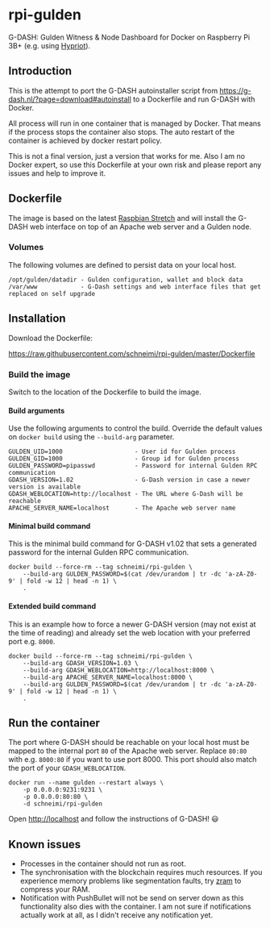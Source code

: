 # rpi-gulden

G-DASH: Gulden Witness & Node Dashboard for Docker on Raspberry Pi 3B+ (e.g. using [Hypriot](https://blog.hypriot.com/)).

## Introduction

This is the attempt to port the G-DASH autoinstaller script from <https://g-dash.nl/?page=download#autoinstall> to a Dockerfile and run G-DASH with Docker.

All process will run in one container that is managed by Docker. That means if the process stops the container also stops. The auto restart of the container is achieved by docker restart policy.

This is not a final version, just a version that works for me. Also I am no Docker expert, so use this Dockerfile at your own risk and please report any issues and help to improve it.

## Dockerfile

The image is based on the latest [Raspbian Stretch](https://www.raspberrypi.org/downloads/raspbian/) and will install the G-DASH web interface on top of an Apache web server and a Gulden node.

### Volumes

The following volumes are defined to persist data on your local host.

```
/opt/gulden/datadir - Gulden configuration, wallet and block data
/var/www            - G-Dash settings and web interface files that get replaced on self upgrade

```

## Installation

Download the Dockerfile:

<https://raw.githubusercontent.com/schneimi/rpi-gulden/master/Dockerfile>

### Build the image

Switch to the location of the Dockerfile to build the image.

#### Build arguments

Use the following arguments to control the build. Override the default values on `docker build` using the `--build-arg` parameter.

```
GULDEN_UID=1000                    - User id for Gulden process
GULDEN_GID=1000                    - Group id for Gulden process
GULDEN_PASSWORD=pipasswd           - Password for internal Gulden RPC communication
GDASH_VERSION=1.02                 - G-Dash version in case a newer version is available
GDASH_WEBLOCATION=http://localhost - The URL where G-Dash will be reachable
APACHE_SERVER_NAME=localhost       - The Apache web server name

```

#### Minimal build command

This is the minimal build command for G-DASH v1.02 that sets a generated password for the internal Gulden RPC communication.

```
docker build --force-rm --tag schneimi/rpi-gulden \
    --build-arg GULDEN_PASSWORD=$(cat /dev/urandom | tr -dc 'a-zA-Z0-9' | fold -w 12 | head -n 1) \
    .

```

#### Extended build command

This is an example how to force a newer G-DASH version (may not exist at the time of reading) and already set the web location with your preferred port e.g. `8000`.

```
docker build --force-rm --tag schneimi/rpi-gulden \
    --build-arg GDASH_VERSION=1.03 \
    --build-arg GDASH_WEBLOCATION=http://localhost:8000 \
    --build-arg APACHE_SERVER_NAME=localhost:8000 \
    --build-arg GULDEN_PASSWORD=$(cat /dev/urandom | tr -dc 'a-zA-Z0-9' | fold -w 12 | head -n 1) \
    .

```

## Run the container

The port where G-DASH should be reachable on your local host must be mapped to the internal port `80` of the Apache web server. Replace `80:80` with e.g. `8000:80` if you want to use port 8000. This port should also match the port of your `GDASH_WEBLOCATION`.

```
docker run --name gulden --restart always \
    -p 0.0.0.0:9231:9231 \
    -p 0.0.0.0:80:80 \
    -d schneimi/rpi-gulden

```

Open <http://localhost> and follow the instructions of G-DASH! :smiley:

## Known issues

* Processes in the container should not run as root.
* The synchronisation with the blockchain requires much resources. If you experience memory problems like segmentation faults, try [zram](https://en.wikipedia.org/wiki/Zram) to compress your RAM.
* Notification with PushBullet will not be send on server down as this functionality also dies with the container. I am not sure if notifications actually work at all, as I didn't receive any notification yet.
